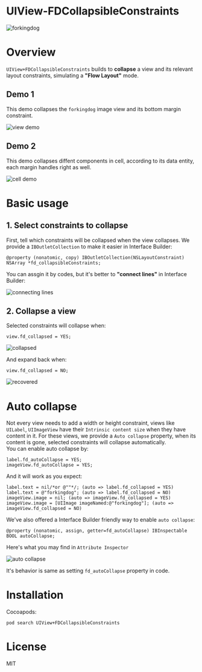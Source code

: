# UIView-FDCollapsibleConstraints
![forkingdog](https://cloud.githubusercontent.com/assets/219689/7244961/4209de32-e816-11e4-87bc-b161c442d348.png)

# Overview
`UIView+FDCollapsibleConstraints` builds to **collapse** a view and its relevant layout constraints, simulating a **"Flow Layout"** mode.

## Demo 1 
This demo collapses the `forkingdog` image view and its bottom margin constraint.  

![view demo](https://github.com/forkingdog/UIView-FDCollapsibleConstraints/blob/master/Sceenshots/screenshot0.gif)  

## Demo 2

This demo collapses diffent components in cell, according to its data entity, each margin handles right as well.  

![cell demo](https://github.com/forkingdog/UIView-FDCollapsibleConstraints/blob/master/Sceenshots/screenshot1.gif)

# Basic usage

## 1. Select constraints to collapse
First, tell which constraints will be collapsed when the view collapses. We provide a `IBOutletCollection` to make it easier in Interface Builder:  

```
@property (nonatomic, copy) IBOutletCollection(NSLayoutConstraint) NSArray *fd_collapsibleConstraints;
```  

You can assgin it by codes, but it's better to **"connect lines"** in Interface Builder:   

![connecting lines](https://github.com/forkingdog/UIView-FDCollapsibleConstraints/blob/master/Sceenshots/screenshot2.gif)

## 2. Collapse a view

Selected constraints will collapse when:  

```
view.fd_collapsed = YES;
```
![collapsed](https://github.com/forkingdog/UIView-FDCollapsibleConstraints/blob/master/Sceenshots/screenshot5.png)

And expand back when:

```
view.fd_collapsed = NO;
```

![recovered](https://github.com/forkingdog/UIView-FDCollapsibleConstraints/blob/master/Sceenshots/screenshot6.png)

# Auto collapse

Not every view needs to add a width or height constraint, views like `UILabel`, `UIImageView` have their `Intrinsic content size` when they have content in it. For these views, we provide a `Auto collapse` property, when its content is gone, selected constraints will collapse automatically.  
You can enable auto collapse by:  

```
label.fd_autoCollapse = YES;
imageView.fd_autoCollapse = YES;
```

And it will work as you expect: 

```
label.text = nil/*or @""*/; (auto => label.fd_collapsed = YES)
label.text = @"forkingdog"; (auto => label.fd_collapsed = NO)
imageView.image = nil; (auto => imageView.fd_collapsed = YES)
imageView.image = [UIImage imageNamed:@"forkingdog"]; (auto => imageView.fd_collapsed = NO)
```

We've also offered a Interface Builder friendly way to enable `auto collapse`:  

```
@property (nonatomic, assign, getter=fd_autoCollapse) IBInspectable BOOL autoCollapse;
```

Here's what you may find in `Attribute Inspector`

![auto collapse](https://github.com/forkingdog/UIView-FDCollapsibleConstraints/blob/master/Sceenshots/screenshot4.png)

It's behavior is same as setting `fd_autoCollapse` property in code.

# Installation  

Cocoapods: 
```
pod search UIView+FDCollapsibleConstraints
```

# License
MIT
